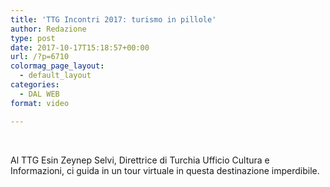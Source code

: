 ```yaml
---
title: 'TTG Incontri 2017: turismo in pillole'
author: Redazione
type: post
date: 2017-10-17T15:18:57+00:00
url: /?p=6710
colormag_page_layout:
  - default_layout
categories:
  - DAL WEB
format: video

---
```

&nbsp;

Al TTG Esin Zeynep Selvi, Direttrice di Turchia Ufficio Cultura e Informazioni, ci guida in un tour virtuale in questa destinazione imperdibile.